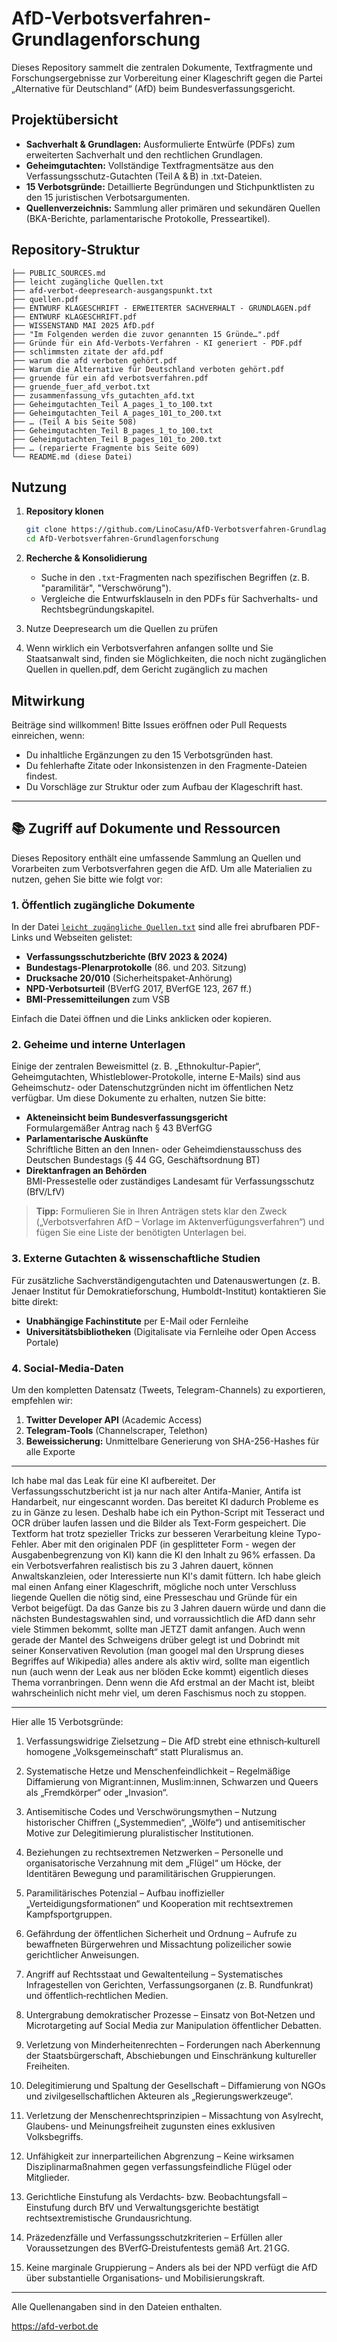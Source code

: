# AfD-Verbotsverfahren-Grundlagenforschung

Dieses Repository sammelt die zentralen Dokumente, Textfragmente und Forschungsergebnisse zur Vorbereitung einer Klageschrift gegen die Partei „Alternative für Deutschland“ (AfD) beim Bundesverfassungsgericht.

## Projektübersicht

- **Sachverhalt & Grundlagen:** Ausformulierte Entwürfe (PDFs) zum erweiterten Sachverhalt und den rechtlichen Grundlagen.
- **Geheimgutachten:** Vollständige Textfragmentsätze aus den Verfassungsschutz-Gutachten (Teil A & B) in .txt-Dateien.
- **15 Verbotsgründe:** Detaillierte Begründungen und Stichpunktlisten zu den 15 juristischen Verbotsargumenten.
- **Quellenverzeichnis:** Sammlung aller primären und sekundären Quellen (BKA-Berichte, parlamentarische Protokolle, Presseartikel).

## Repository-Struktur

```
├── PUBLIC_SOURCES.md
├── leicht zugängliche Quellen.txt
├── afd-verbot-deepresearch-ausgangspunkt.txt
├── quellen.pdf
├── ENTWURF KLAGESCHRIFT - ERWEITERTER SACHVERHALT - GRUNDLAGEN.pdf
├── ENTWURF KLAGESCHRIFT.pdf
├── WISSENSTAND MAI 2025 AfD.pdf
├── "Im Folgenden werden die zuvor genannten 15 Gründe…".pdf
├── Gründe für ein Afd-Verbots-Verfahren - KI generiert - PDF.pdf
├── schlimmsten zitate der afd.pdf
├── warum die afd verboten gehört.pdf
├── Warum die Alternative für Deutschland verboten gehört.pdf
├── gruende für ein afd verbotsverfahren.pdf
├── gruende_fuer_afd_verbot.txt
├── zusammenfassung_vfs_gutachten_afd.txt
├── Geheimgutachten_Teil A_pages_1_to_100.txt
├── Geheimgutachten_Teil A_pages_101_to_200.txt
├── … (Teil A bis Seite 508)
├── Geheimgutachten_Teil B_pages_1_to_100.txt
├── Geheimgutachten_Teil B_pages_101_to_200.txt
├── … (reparierte Fragmente bis Seite 609)
└── README.md (diese Datei)

```

## Nutzung

1. **Repository klonen**
   ```bash
   git clone https://github.com/LinoCasu/AfD-Verbotsverfahren-Grundlagenforschung.git
   cd AfD-Verbotsverfahren-Grundlagenforschung
   ```

2. **Recherche & Konsolidierung**
   - Suche in den `.txt`-Fragmenten nach spezifischen Begriffen (z. B. "paramilitär", "Verschwörung").
   - Vergleiche die Entwurfsklauseln in den PDFs für Sachverhalts- und Rechtsbegründungskapitel.

3. Nutze Deepresearch um die Quellen zu prüfen

4. Wenn wirklich ein Verbotsverfahren anfangen sollte und Sie Staatsanwalt sind, finden sie Möglichkeiten, die noch nicht zugänglichen Quellen in quellen.pdf, dem Gericht zugänglich zu machen

   
## Mitwirkung

Beiträge sind willkommen! Bitte Issues eröffnen oder Pull Requests einreichen, wenn:
- Du inhaltliche Ergänzungen zu den 15 Verbotsgründen hast.
- Du fehlerhafte Zitate oder Inkonsistenzen in den Fragmente-Dateien findest.
- Du Vorschläge zur Struktur oder zum Aufbau der Klageschrift hast.

---
## 📚 Zugriff auf Dokumente und Ressourcen

Dieses Repository enthält eine umfassende Sammlung an Quellen und Vorarbeiten zum Verbotsverfahren gegen die AfD. Um alle Materialien zu nutzen, gehen Sie bitte wie folgt vor:

### 1. Öffentlich zugängliche Dokumente  
In der Datei [`leicht zugängliche Quellen.txt`](./leicht%20zug%C3%A4ngliche%20Quellen.txt) sind alle frei abrufbaren PDF-Links und Webseiten gelistet:

- **Verfassungsschutzberichte (BfV 2023 & 2024)**
- **Bundestags-Plenarprotokolle** (86. und 203. Sitzung)
- **Drucksache 20/010** (Sicherheitspaket-Anhörung)
- **NPD-Verbotsurteil** (BVerfG 2017, BVerfGE 123, 267 ff.)
- **BMI-Pressemitteilungen** zum VSB

Einfach die Datei öffnen und die Links anklicken oder kopieren.

### 2. Geheime und interne Unterlagen  
Einige der zentralen Beweismittel (z. B. „Ethnokultur-Papier“, Geheimgutachten, Whistleblower-Protokolle, interne E-Mails) sind aus Geheimschutz- oder Datenschutzgründen nicht im öffentlichen Netz verfügbar. Um diese Dokumente zu erhalten, nutzen Sie bitte:

- **Akteneinsicht beim Bundesverfassungsgericht**  
  Formulargemäßer Antrag nach § 43 BVerfGG  
- **Parlamentarische Auskünfte**  
  Schriftliche Bitten an den Innen- oder Geheimdienstausschuss des Deutschen Bundestags (§ 44 GG, Geschäftsordnung BT)  
- **Direktanfragen an Behörden**  
  BMI-Pressestelle oder zuständiges Landesamt für Verfassungsschutz (BfV/LfV)

> **Tipp:** Formulieren Sie in Ihren Anträgen stets klar den Zweck („Verbotsverfahren AfD – Vorlage im Aktenverfügungsverfahren“) und fügen Sie eine Liste der benötigten Unterlagen bei.

### 3. Externe Gutachten & wissenschaftliche Studien  
Für zusätzliche Sachverständigengutachten und Datenauswertungen (z. B. Jenaer Institut für Demokratieforschung, Humboldt-Institut) kontaktieren Sie bitte direkt:

- **Unabhängige Fachinstitute** per E-Mail oder Fernleihe  
- **Universitätsbibliotheken** (Digitalisate via Fernleihe oder Open Access Portale)  

### 4. Social-Media-Daten  
Um den kompletten Datensatz (Tweets, Telegram-Channels) zu exportieren, empfehlen wir:

1. **Twitter Developer API** (Academic Access)  
2. **Telegram-Tools** (Channelscraper, Telethon)  
3. **Beweissicherung:** Unmittelbare Generierung von SHA-256-Hashes für alle Exporte  

---
Ich habe mal das Leak für eine KI aufbereitet. Der Verfassungsschutzbericht ist ja nur nach alter Antifa-Manier, Antifa ist Handarbeit, nur eingescannt worden. Das bereitet KI dadurch Probleme es zu in Gänze zu lesen. Deshalb habe ich ein Python-Script mit Tesseract und OCR drüber laufen lassen und die Bilder als Text-Form gespeichert. Die Textform hat trotz spezieller Tricks zur besseren Verarbeitung kleine Typo-Fehler. Aber mit den originalen PDF (in gesplitteter Form - wegen der Ausgabenbegrenzung von KI) kann die KI den Inhalt zu 96% erfassen. Da ein Verbotsverfahren realistisch bis zu 3 Jahren dauert, können Anwaltskanzleien, oder Interessierte nun KI's damit füttern. Ich habe gleich mal einen Anfang einer Klageschrift, mögliche noch unter Verschluss liegende Quellen die nötig sind, eine Presseschau und Gründe für ein Verbot beigefügt. Da das Ganze bis zu 3 Jahren dauern würde und dann die nächsten Bundestagswahlen sind, und vorraussichtlich die AfD dann sehr viele Stimmen bekommt, sollte man JETZT damit anfangen. Auch wenn gerade der Mantel des Schweigens drüber gelegt ist und Dobrindt mit seiner Konservativen Revolution (man googel mal den Ursprung dieses Begriffes auf Wikipedia) alles andere als aktiv wird, sollte man eigentlich nun (auch wenn der Leak aus ner blöden Ecke kommt) eigentlich dieses Thema vorranbringen. Denn wenn die Afd erstmal an der Macht ist, bleibt wahrscheinlich nicht mehr viel, um deren Faschismus noch zu stoppen.

---

Hier alle 15 Verbotsgründe:

1. Verfassungswidrige Zielsetzung
– Die AfD strebt eine ethnisch‑kulturell homogene „Volksgemeinschaft“ statt Pluralismus an.

2. Systematische Hetze und Menschenfeindlichkeit
– Regelmäßige Diffamierung von Migrant\:innen, Muslim\:innen, Schwarzen und Queers als „Fremdkörper“ oder „Invasion“.

3. Antisemitische Codes und Verschwörungsmythen
– Nutzung historischer Chiffren („Systemmedien“, „Wölfe“) und antisemitischer Motive zur Delegitimierung pluralistischer Institutionen.

4. Beziehungen zu rechtsextremen Netzwerken
– Personelle und organisatorische Verzahnung mit dem „Flügel“ um Höcke, der Identitären Bewegung und paramilitärischen Gruppierungen.

5. Paramilitärisches Potenzial
– Aufbau inoffizieller „Verteidigungsformationen“ und Kooperation mit rechtsextremen Kampfsportgruppen.

6. Gefährdung der öffentlichen Sicherheit und Ordnung
– Aufrufe zu bewaffneten Bürgerwehren und Missachtung polizeilicher sowie gerichtlicher Anweisungen.

7. Angriff auf Rechtsstaat und Gewaltenteilung
– Systematisches Infragestellen von Gerichten, Verfassungsorganen (z. B. Rundfunkrat) und öffentlich‑rechtlichen Medien.

8. Untergrabung demokratischer Prozesse
– Einsatz von Bot‑Netzen und Microtargeting auf Social Media zur Manipulation öffentlicher Debatten.

9. Verletzung von Minderheitenrechten
– Forderungen nach Aberkennung der Staatsbürgerschaft, Abschiebungen und Einschränkung kultureller Freiheiten.

10. Delegitimierung und Spaltung der Gesellschaft
– Diffamierung von NGOs und zivilgesellschaftlichen Akteuren als „Regierungswerkzeuge“.

11. Verletzung der Menschenrechtsprinzipien
– Missachtung von Asylrecht, Glaubens‑ und Meinungsfreiheit zugunsten eines exklusiven Volksbegriffs.

12. Unfähigkeit zur innerparteilichen Abgrenzung
– Keine wirksamen Disziplinarmaßnahmen gegen verfassungsfeindliche Flügel oder Mitglieder.

13. Gerichtliche Einstufung als Verdachts‑ bzw. Beobachtungsfall
– Einstufung durch BfV und Verwaltungsgerichte bestätigt rechtsextremistische Grundausrichtung.

14. Präzedenzfälle und Verfassungsschutzkriterien
– Erfüllen aller Voraussetzungen des BVerfG‑Dreistufentests gemäß Art. 21 GG.

15. Keine marginale Gruppierung
– Anders als bei der NPD verfügt die AfD über substantielle Organisations‑ und Mobilisierungskraft.

---

Alle Quellenangaben sind in den Dateien enthalten.


https://afd-verbot.de
